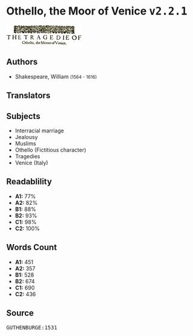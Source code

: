 # Othello, the Moor of Venice <kbd>v2.2.1</kbd>

![](./cover.medium.jpg "")

## Authors


 - Shakespeare, William <small>(1564 - 1616)</small>

## Translators



## Subjects


 - Interracial marriage
 - Jealousy
 - Muslims
 - Othello (Fictitious character)
 - Tragedies
 - Venice (Italy)

## Readablility


 - **A1:** 77%
 - **A2:** 82%
 - **B1:** 88%
 - **B2:** 93%
 - **C1:** 98%
 - **C2:** 100%

## Words Count


 - **A1:** 451
 - **A2:** 357
 - **B1:** 528
 - **B2:** 674
 - **C1:** 690
 - **C2:** 436

## Source


<kbd>GUTHENBURGE:1531</kbd>
